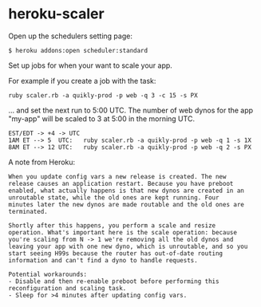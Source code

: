 heroku-scaler
=============

Open up the schedulers setting page:

    $ heroku addons:open scheduler:standard

Set up jobs for when your want to scale your app.

For example if you create a job with the task:

    ruby scaler.rb -a quikly-prod -p web -q 3 -c 15 -s PX

... and set the next run to 5:00 UTC. The number of web dynos for the app "my-app" will be scaled to 3 at 5:00 in the morning UTC.

```
EST/EDT -> +4 -> UTC
1AM ET --> 5  UTC:   ruby scaler.rb -a quikly-prod -p web -q 1 -s 1X
8AM ET --> 12 UTC:   ruby scaler.rb -a quikly-prod -p web -q 2 -s PX
```

A note from Heroku:

    When you update config vars a new release is created. The new
    release causes an application restart. Because you have preboot
    enabled, what actually happens is that new dynos are created in an
    unroutable state, while the old ones are kept running. Four
    minutes later the new dynos are made routable and the old ones are
    terminated.

    Shortly after this happens, you perform a scale and resize
    operation. What's important here is the scale operation: because
    you're scaling from N -> 1 we're removing all the old dynos and
    leaving your app with one new dyno, which is unroutable, and so you
    start seeing H99s because the router has out-of-date routing
    information and can't find a dyno to handle requests.

    Potential workarounds:
    - Disable and then re-enable preboot before performing this
    reconfiguration and scaling task.
    - Sleep for >4 minutes after updating config vars.
